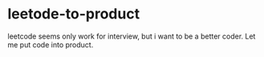 # leetode-to-product
leetcode seems only work for interview, but i want to be a better coder. Let me put code into product.
